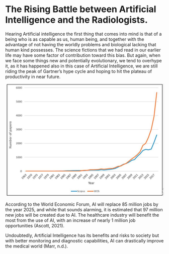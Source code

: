 <h1> The Rising Battle between Artificial Intelligence and the Radiologists. </h1>
<p> Hearing Artificial intelligence the first thing that comes into mind is that of a being who is as capable as us, human being, and together with the advantage of not having the worldly problems and biological lacking that human kind possesses. The science fictions that we had read in our earlier life may have some factor of contribution toward this bias. But again, when we face some things new and potentially evolutionary, we tend to overhype it, as it has happened also in this case of Artificial Intelligence, we are still riding the peak of Gartner’s hype cycle and hoping to hit the plateau of productivity in near future. </p>

![1629358331](https://github.com/Amit021/Research-Paper/blob/main/AI%20article%20number%20graph.png?raw=true)

<p> According to the World Economic Forum, AI will replace 85 million jobs by the year 2025, and while that sounds alarming, it is estimated that 97 million new jobs will be created due to AI. The healthcare industry will benefit the most from the use of AI, with an increase of nearly 1 million job opportunities (Ascott, 2021). 
<p> Undoubtedly, Artificial Intelligence has its benefits and risks to society but with better monitoring and diagnostic capabilities, AI can drastically improve the medical world (Marr, n.d.). </p>
